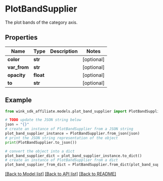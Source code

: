 # PlotBandSupplier

The plot bands of the category axis.

## Properties

Name | Type | Description | Notes
------------ | ------------- | ------------- | -------------
**color** | **str** |  | [optional] 
**var_from** | **str** |  | [optional] 
**opacity** | **float** |  | [optional] 
**to** | **str** |  | [optional] 

## Example

```python
from wink_sdk_affiliate.models.plot_band_supplier import PlotBandSupplier

# TODO update the JSON string below
json = "{}"
# create an instance of PlotBandSupplier from a JSON string
plot_band_supplier_instance = PlotBandSupplier.from_json(json)
# print the JSON string representation of the object
print(PlotBandSupplier.to_json())

# convert the object into a dict
plot_band_supplier_dict = plot_band_supplier_instance.to_dict()
# create an instance of PlotBandSupplier from a dict
plot_band_supplier_from_dict = PlotBandSupplier.from_dict(plot_band_supplier_dict)
```
[[Back to Model list]](../README.md#documentation-for-models) [[Back to API list]](../README.md#documentation-for-api-endpoints) [[Back to README]](../README.md)


